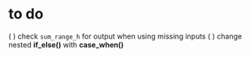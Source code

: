 # to do

( ) check `sum_range_h` for output when using missing inputs
( ) change nested __if_else()__ with __case_when()__
